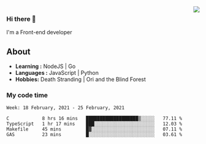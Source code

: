 <img align='right' src="https://github-readme-stats.vercel.app/api?username=strugglebak&show_icons=true">

### Hi there 👋

I'm a Front-end developer

## About

-  **Learning :** NodeJS | Go
-  **Languages :** JavaScript | Python
-  **Hobbies:** Death Stranding | Ori and the Blind Forest

### My code time

<!--START_SECTION:waka-->
```text
Week: 18 February, 2021 - 25 February, 2021

C            8 hrs 16 mins   ███████████████████▒░░░░░   77.11 % 
TypeScript   1 hr 17 mins    ███░░░░░░░░░░░░░░░░░░░░░░   12.03 % 
Makefile     45 mins         █▓░░░░░░░░░░░░░░░░░░░░░░░   07.11 % 
GAS          23 mins         █░░░░░░░░░░░░░░░░░░░░░░░░   03.61 % 
```
<!--END_SECTION:waka-->
